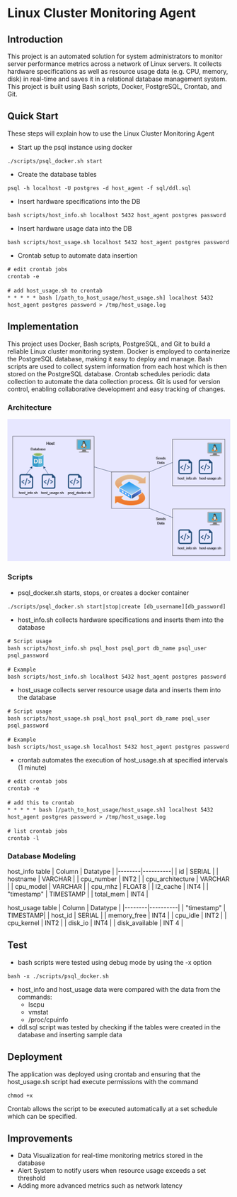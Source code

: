 # Linux Cluster Monitoring Agent
## Introduction
This project is an automated solution for system administrators to monitor server performance metrics across a network of Linux servers. It collects hardware specifications as well as resource usage data (e.g. CPU, memory, disk) in real-time and saves it in a relational database management system. This project is built using Bash scripts, Docker, PostgreSQL, Crontab, and Git.
## Quick Start
These steps will explain how to use the Linux Cluster Monitoring Agent
- Start up the psql instance using docker
```
./scripts/psql_docker.sh start
```
- Create the database tables
```
psql -h localhost -U postgres -d host_agent -f sql/ddl.sql
```
- Insert hardware specifications into the DB
```
bash scripts/host_info.sh localhost 5432 host_agent postgres password
```
- Insert hardware usage data into the DB
```
bash scripts/host_usage.sh localhost 5432 host_agent postgres password
```
- Crontab setup to automate data insertion
```
# edit crontab jobs
crontab -e

# add host_usage.sh to crontab
* * * * * bash [/path_to_host_usage/host_usage.sh] localhost 5432 host_agent postgres password > /tmp/host_usage.log
```
## Implementation 
This project uses Docker, Bash scripts, PostgreSQL, and Git to build a reliable Linux cluster monitoring system. Docker is employed to containerize the PostgreSQL database, making it easy to deploy and manage. Bash scripts are used to collect system information from each host which is then stored on the PostgreSQL database. Crontab schedules periodic data collection to automate the data collection process. Git is used for version control, enabling collaborative development and easy tracking of changes. 
### Architecture
![Cluster Diagram](./assets/Architecture.png) 

### Scripts 
- psql_docker.sh starts, stops, or creates a docker container 
```
./scripts/psql_docker.sh start|stop|create [db_username][db_password]
```
- host_info.sh collects hardware specifications and inserts them into the database
```
# Script usage
bash scripts/host_info.sh psql_host psql_port db_name psql_user psql_password

# Example
bash scripts/host_info.sh localhost 5432 host_agent postgres password
```
- host_usage collects server resource usage data and inserts them into the database
```
# Script usage
bash scripts/host_usage.sh psql_host psql_port db_name psql_user psql_password

# Example
bash scripts/host_usage.sh localhost 5432 host_agent postgres password
```
- crontab automates the execution of host_usage.sh at specified intervals (1 minute)
```
# edit crontab jobs
crontab -e

# add this to crontab
* * * * * bash [/path_to_host_usage/host_usage.sh] localhost 5432 host_agent postgres password > /tmp/host_usage.log

# list crontab jobs
crontab -l
```
### Database Modeling
host_info table
| Column | Datatype | 
|--------|----------|
| id | SERIAL |
| hostname | VARCHAR |
| cpu_number | INT2 |
| cpu_architecture | VARCHAR |
| cpu_model | VARCHAR | 
| cpu_mhz | FLOAT8 | 
| l2_cache | INT4 | 
| "timestamp" | TIMESTAMP | 
| total_mem | INT4 |

host_usage table
| Column | Datatype | 
|--------|----------|
| "timestamp" | TIMESTAMP|
| host_id | SERIAL |
| memory_free | INT4 | 
| cpu_idle | INT2 | 
| cpu_kernel | INT2 | 
| disk_io | INT4 | 
| disk_available | INT 4 |

## Test
- bash scripts were tested using debug mode by using the -x option
```
bash -x ./scripts/psql_docker.sh
```
- host_info and host_usage data were compared with the data from the commands:
  - lscpu
  - vmstat
  - /proc/cpuinfo
- ddl.sql script was tested by checking if the tables were created in the database and inserting sample data

## Deployment
The application was deployed using crontab and ensuring that the host_usage.sh script had execute permissions with the command
```
chmod +x
```
Crontab allows the script to be executed automatically at a set schedule which can be specified. 

## Improvements
- Data Visualization for real-time monitoring metrics stored in the database
- Alert System to notify users when resource usage exceeds a set threshold
- Adding more advanced metrics such as network latency
